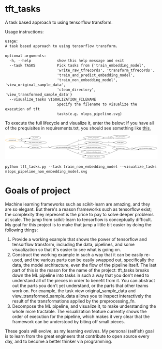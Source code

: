 # tft_tasks

A task based approach to using tensorflow transform. 

Usage instructions:

```
usage: 
A task based approach to using tensorflow transform.

optional arguments:
  -h, --help            show this help message and exit
  --task TASKS          Pick tasks from {'train_embedding_model',
                        'write_raw_tfrecords', 'transform_tfrecords',
                        'train_and_predict_embedding_model',
                        'train_non_embedding_model', 'view_original_sample_data',
                        'clean_directory', 'view_transformed_sample_data'}
  --visualize_tasks VISUALIZATION_FILENAME
                        Specify the filename to visualize the execution of tft
                        tasks(e.g. mlops_pipeline.svg)
```

To execute the full lifecycle and visualize it, enter the below:
If you have all of the prequisites in requirements.txt, you should see something like [this.](example_images/mlops_pipeline.svg)  
<p align="center">
<img src="example_images/mlops_pipeline_non_embedding_model.svg", title="pipeline graph", alt="A picture of a graph made up of functions.">
</p>

```
python tft_tasks.py --task train_non_embedding_model --visualize_tasks mlops_pipeline_non_embedding_model.svg
```

# Goals of project

Machine learning frameworks such as scikit-learn are amazing, and they are so elegant.  But there's a reason frameworks such as tensorflow exist; the complexity they represent is the price to pay to solve deeper problems at scale.  The jump from scikit-learn to tensorflow is conceptually difficult.  My goal for this project is to make that jump a little bit easier by doing the following things:

1. Provide a working example that shows the power of tensorflow and tensorflow transform, including the data, pipelines, and some visualization so that it's easier to see what is going on.
2. Construct the working example in such a way that it can be easily re-used, and the various parts can be easily swapped out, specifically the data, the model architecture, even the flow of the pipeline itself.  The last part of this is the reason for the name of the project: tft_tasks breaks down the ML pipeline into tasks in such a way that you don't need to understand all of the pieces in order to benefit from it.  You can abstract out the parts you don't yet understand, or the parts that other teams work on.  For example, the task view original_sample_data and view_transformed_sample_data allows you to inspect interactively the result of the transformations applied by the preprocessing_fn.
3. Decompose the ML pipeline, and visualize it, to make understanding the whole more tractable.  The visualization feature currently shows the order of execution for the pipeline, which makes it very clear that the framework can be understood by biting off small pieces.  
   
These goals will evolve, as my learning evolves.  My personal (selfish) goal is to learn from the great engineers that contribute to open source every day, and to become a better thinker via programming.   

